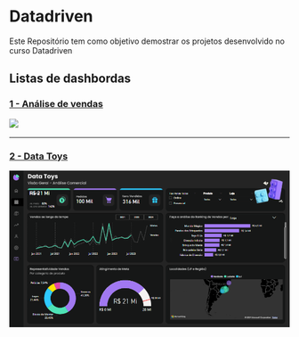 # Datadriven

Este Repositório tem como objetivo demostrar os projetos desenvolvido no curso Datadriven

## Listas de dashbordas

### [1 - Análise de vendas](https://github.com/IgBarreto/Datadriven/tree/main/01%20-%20An%C3%A1lise%20de%20vendas "Análise de vendas")

<img src="https://github.com/IgBarreto/Datadriven/blob/main/01%20-%20An%C3%A1lise%20de%20vendas/Layout.png?raw=true" width="1000"/>

---

### [2 - Data Toys](https://github.com/IgBarreto/Datadriven/tree/main/02%20-%20DataToys)

<img src="https://github.com/IgBarreto/Datadriven/blob/main/02%20-%20DataToys/Telas/Analise_comercial.png?raw=true" width="1000"/>
